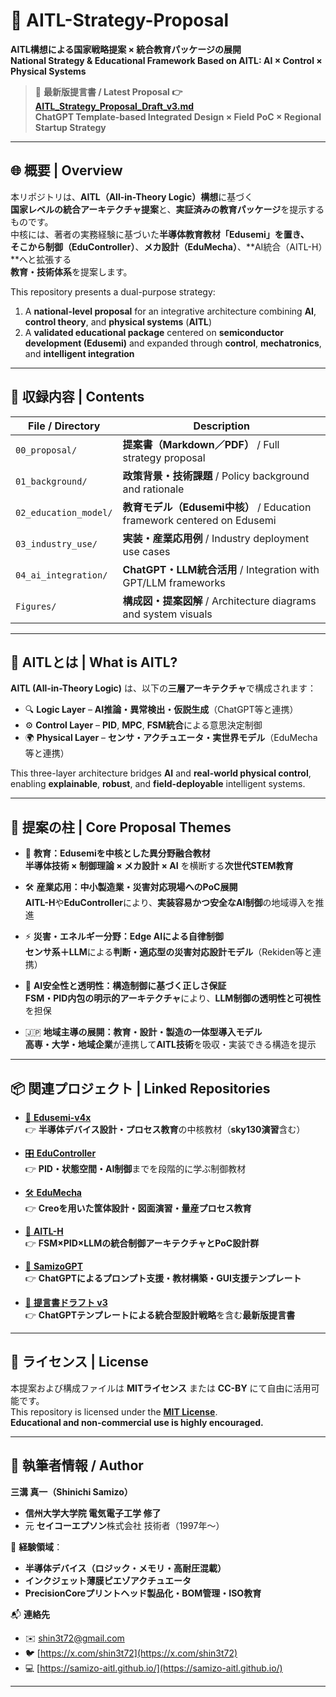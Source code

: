 # 📘 **AITL-Strategy-Proposal**

**AITL構想による国家戦略提案 × 統合教育パッケージの展開**  
**National Strategy & Educational Framework Based on AITL: AI × Control × Physical Systems**

> 📄 **最新版提言書 / Latest Proposal 👉 [AITL_Strategy_Proposal_Draft_v3.md](./AITL_Strategy_Proposal_Draft_v3.md)**  
> **ChatGPT Template-based Integrated Design × Field PoC × Regional Startup Strategy**

---

## 🌐 **概要 | Overview**

本リポジトリは、**AITL（All-in-Theory Logic）構想**に基づく  
**国家レベルの統合アーキテクチャ提案**と、**実証済みの教育パッケージ**を提示するものです。  
中核には、著者の実務経験に基づいた**半導体教育教材「Edusemi」**を置き、  
そこから**制御（EduController）**、**メカ設計（EduMecha）**、**AI統合（AITL-H）**へと拡張する  
**教育・技術体系**を提案します。

This repository presents a dual-purpose strategy:  
1) A **national-level proposal** for an integrative architecture combining **AI**, **control theory**, and **physical systems** (**AITL**)  
2) A **validated educational package** centered on **semiconductor development (Edusemi)** and expanded through **control**, **mechatronics**, and **intelligent integration**

---

## 📑 **収録内容 | Contents**

| File / Directory       | Description                                         |
|------------------------|-----------------------------------------------------|
| `00_proposal/`         | **提案書（Markdown／PDF）** / Full strategy proposal |
| `01_background/`       | **政策背景・技術課題** / Policy background and rationale |
| `02_education_model/`  | **教育モデル（Edusemi中核）** / Education framework centered on Edusemi |
| `03_industry_use/`     | **実装・産業応用例** / Industry deployment use cases |
| `04_ai_integration/`   | **ChatGPT・LLM統合活用** / Integration with GPT/LLM frameworks |
| `Figures/`             | **構成図・提案図解** / Architecture diagrams and system visuals |

---

## 🧠 **AITLとは | What is AITL?**

**AITL (All-in-Theory Logic)** は、以下の**三層アーキテクチャ**で構成されます：

- 🔍 **Logic Layer** – **AI推論・異常検出・仮説生成**（ChatGPT等と連携）  
- ⚙️ **Control Layer** – **PID**, **MPC**, **FSM統合**による意思決定制御  
- 🌍 **Physical Layer** – **センサ・アクチュエータ・実世界モデル**（EduMecha等と連携）

This three-layer architecture bridges **AI** and **real-world physical control**,  
enabling **explainable**, **robust**, and **field-deployable** intelligent systems.

---

## 📌 **提案の柱 | Core Proposal Themes**

- 🏫 **教育：Edusemiを中核とした異分野融合教材**  
  **半導体技術 × 制御理論 × メカ設計 × AI** を横断する**次世代STEM教育**

- 🛠 **産業応用：中小製造業・災害対応現場へのPoC展開**  
  **AITL-H**や**EduController**により、**実装容易かつ安全なAI制御**の地域導入を推進

- ⚡ **災害・エネルギー分野：Edge AIによる自律制御**  
  **センサ系＋LLM**による**判断・適応型の災害対応設計モデル**（Rekiden等と連携）

- 🧠 **AI安全性と透明性：構造制御に基づく正しさ保証**  
  **FSM・PID内包の明示的アーキテクチャ**により、**LLM制御の透明性と可視性**を担保

- 🇯🇵 **地域主導の展開：教育・設計・製造の一体型導入モデル**  
  **高専・大学・地域企業**が連携して**AITL技術**を吸収・実装できる構造を提示

---

## 📦 **関連プロジェクト | Linked Repositories**

- [📘 **Edusemi-v4x**](https://github.com/Samizo-AITL/Edusemi-v4x)  
  👉 **半導体デバイス設計・プロセス教育**の中核教材（**sky130演習**含む）

- [🎛 **EduController**](https://github.com/Samizo-AITL/EduController)  
  👉 **PID・状態空間・AI制御**までを段階的に学ぶ制御教材

- [🛠 **EduMecha**](https://github.com/Samizo-AITL/EduMecha)  
  👉 **Creoを用いた筐体設計・図面演習・量産プロセス教育**

- [🤖 **AITL-H**](https://github.com/Samizo-AITL/AITL-H)  
  👉 **FSM×PID×LLMの統合制御アーキテクチャとPoC設計群**

- [🧠 **SamizoGPT**](https://github.com/Samizo-AITL/SamizoGPT)  
  👉 **ChatGPTによるプロンプト支援・教材構築・GUI支援テンプレート**

- [📄 **提言書ドラフト v3**](./AITL_Strategy_Proposal_Draft_v3.md)  
  👉 **ChatGPTテンプレートによる統合型設計戦略**を含む**最新版提言書**

---

## 🔖 **ライセンス | License**

本提案および構成ファイルは **MITライセンス** または **CC-BY** にて自由に活用可能です。  
This repository is licensed under the [**MIT License**](./LICENSE).  
**Educational and non-commercial use is highly encouraged.**

---

## 👤 **執筆者情報 / Author**

**三溝 真一（Shinichi Samizo）**  
- **信州大学大学院 電気電子工学 修了**  
- 元 **セイコーエプソン**株式会社 技術者（1997年〜）

📌 **経験領域**：  
- **半導体デバイス（ロジック・メモリ・高耐圧混載）**  
- **インクジェット薄膜ピエゾアクチュエータ**  
- **PrecisionCoreプリントヘッド製品化・BOM管理・ISO教育**

📬 **連絡先**  
- ✉️ [shin3t72@gmail.com](mailto:shin3t72@gmail.com)  
- 🐦 [https://x.com/shin3t72](https://x.com/shin3t72)  
- 💻 [https://samizo-aitl.github.io/](https://samizo-aitl.github.io/)

---
